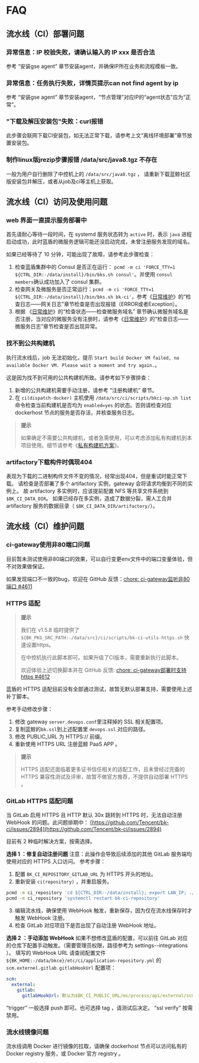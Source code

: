 # FAQ
## 流水线（CI）部署问题
### 异常信息：IP 校验失败，请确认输入的 IP xxx 是否合法
参考 “安装gse agent” 章节安装agent，并确保IP所在业务和流程模板一致。
### 异常信息：任务执行失败，详情页提示can not find agent by ip
参考 “安装gse agent” 章节安装agent，“节点管理”对应IP的“agent状态”应为“正常”。
### "下载及解压安装包"失败：curl报错
此步骤会联网下载CI安装包，如无法正常下载，请参考上文“离线环境部署”章节放置安装包。
### 制作linux版jrezip步骤报错 /data/src/java8.tgz 不存在
一般为用户自行删除了中控机上的 `/data/src/java8.tgz` ， 请重新下载蓝鲸社区版安装包并解压，或者从job及ci等主机上获取。

## 流水线（CI）访问及使用问题
### web 界面一直提示服务部署中

首先请耐心等待一段时间，在 systemd 服务状态转为 `active` 时，表示 `java` 进程启动成功，此时蓝盾的微服务逻辑可能还没启动完成，未曾注册服务发现的域名。

如果已经等待了 10 分钟，可能出现了故障，请参考此步骤检查：
1. 检查蓝盾集群中的 Consul 是否正在运行： `pcmd -m ci 'FORCE_TTY=1 ${CTRL_DIR:-/data/install}/bin/bks.sh consul'`。并使用 `consul members`确认成功加入了 consul 集群。
2. 检查网关及微服务是否正常运行：`pcmd -m ci 'FORCE_TTY=1 ${CTRL_DIR:-/data/install}/bin/bks.sh bk-ci'`，参考《[日常维护](../../增强包维护/蓝盾/Maintenance.md)》的“检查日志——网关日志”章节检查是否出现报错（ERROR或者Exception）。
3. 根据 《[日常维护](../../增强包维护/蓝盾/Maintenance.md)》的“检查状态——检查微服务域名” 章节确认微服务域名是否注册，当对应的微服务没有注册时，请参考《[日常维护](../../增强包维护/蓝盾/Maintenance.md)》的“检查日志——微服务日志”章节检查是否出现异常。

### 找不到公共构建机

执行流水线后，job 无法初始化，提示 `Start build Docker VM failed, no available Docker VM. Please wait a moment and try again.`。

这是因为找不到可用的公共构建机所致。请参考如下步骤排查：
1. 新增的公共构建机需要手动注册，请参考 “注册构建机” 章节。
2. 在 `ci(dispatch-docker)` 主机使用 `/data/src/ci/scripts/bkci-op.sh list` 命令检查当前构建机是否均为 `enabled=yes` 的状态。否则请检查对应 dockerhost 节点的服务是否存活，并核查服务日志。

>**提示**
>
> 如果确定不需要公共构建机，或者急需使用，可以考虑添加私有构建机到本项目使用。细节请参考《[私有构建机方案](../../增强包维护/蓝盾/Private-build-setup.md)》。

### artifactory下载构件时偶现404
表现为下载的二进制构件文件不变的情况，经常出现404，但是重试时能正常下载。
请检查是否部署了多个 artifactory 实例，gateway 会将请求均衡到不同的实例上。
故 artifactory 多实例时，应该提前配置 NFS 等共享文件系统到 `$BK_CI_DATA_DIR`。
如果已经存在多实例，造成了数据分裂，需人工合并 artifactory 服务的数据目录（ `$BK_CI_DATA_DIR/artifactory/`）。

## 流水线（CI）维护问题
### ci-gateway使用非80端口问题
目前暂未测试使用非80端口的效果，可以自行变更env文件中的端口变量体验，但不对效果做保证。

如果发现端口不一致的bug，欢迎在 GitHub 反馈：[chore: ci-gateway监听非80端口 #4611](https://github.com/Tencent/bk-ci/issues/4611)

### HTTPS 适配
>**提示**
>
> 我们在 v1.5.8 临时提供了 `${BK_PKG_SRC_PATH:-/data/src}/ci/scripts/bk-ci-utils-https.sh` 快速设置https。
>
> 在中控机执行此脚本即可。如果升级了CI版本，需要重新执行此脚本。
>
> 欢迎体验上述切换脚本并在 GitHub 反馈: [chore: ci-gateway部署时支持https #4612](https://github.com/Tencent/bk-ci/issues/4612)

蓝盾的 HTTPS 适配目前没有全部通过测试，故暂无默认部署支持，需要使用上述补丁脚本。

参考手动修改步骤：
1. 修改 gateway `server.devops.conf`里注释掉的 SSL 相关配置项。
2. 复制蓝鲸的`bk.ssl`到上述配置里 `devops.ssl` 对应的路径。
3. 修改 PUBLIC_URL 为 HTTPS:// 前缀。
4. 重新使用 HTTPS URL 注册蓝鲸 PaaS APP 。

>**提示**
>
>HTTPS 适配还面临着更多证书信任相关的适配工作，且未曾经过完备的 HTTPS 兼容性测试及评审，故暂不做官方推荐，不提供自动部署 HTTPS 。

### GitLab HTTPS 适配问题

当 GitLab 启用 HTTPS 且 HTTP 默认 30x 跳转到 HTTPS 时，无法自动注册 WebHook 的问题。此问题排期中： [https://github.com/Tencent/bk-ci/issues/2894](https://github.com/Tencent/bk-ci/issues/2894)

目前有 2 种临时解决方案，按需选择。

**选择 1 ：修复自动注册问题**
注意：此操作会导致后续添加的其他 GitLab 服务端均使用对应的 HTTPS 入口访问。
参考步骤：
1. 配置 `BK_CI_REPOSITORY_GITLAB_URL` 为 HTTPS 开头的地址。
2. 重新安装 `ci(repository)` ，并重启服务。
```bash
pcmd -m ci_repository 'cd ${CTRL_DIR:-/data/install}; export LAN_IP; ./bin/install_ci.sh -e ./bin/04-final/ci.env -p "$BK_HOME" -m repository 2>&1;'
pcmd -m ci_repository 'systemctl restart bk-ci-repository'
```
3. 编辑流水线，确保使用 WebHook 触发，重新保存，因为仅在流水线保存时才触发 WebHook 注册。
4. 检查 GitLab 对应项目下是否出现了自动注册 WebHook 地址。

**选择 2 ：手动添加 WebHook**
如果不想修改蓝盾的配置，可以前往 GitLab 对应的仓库下配置手动触发。（需要管理员权限，路径参考为 settings--integrations ）。
填写的 WebHook URL 请查阅配置文件 `${BK_HOME:-/data/bkce}/etc/ci/application-repository.yml` 的 `scm.externel.gitlab.gitlabHookUrl` 配置项：
```yaml
scm:
  external:
    gitlab:
      gitlabHookUrl: 默认为$BK_CI_PUBLIC_URL/ms/process/api/external/scm/gitlab/commit
```
“trigger” 一般选择 push 即可。也可选择 tag ，请测试后决定。
“ssl verify” 按需禁用。

### 流水线镜像问题
流水线调用 Docker 进行镜像的拉取，请确保 dockerhost 节点可以访问私有的 Docker registry 服务，或 Docker 官方 registry 。

